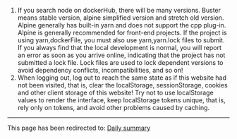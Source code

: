 1. If you search node on dockerHub, there will be many versions. Buster means stable version, alpine simplified version and stretch old version. Alpine generally has built-in yarn and does not support the cpp plug-in. Alpine is generally recommended for front-end projects. If the project is using yarn,dockerFile, you must also use yarn,yarn.lock files to submit. If you always find that the local development is normal, you will report an error as soon as you arrive online, indicating that the project has not submitted a lock file. Lock files are used to lock dependent versions to avoid dependency conflicts, incompatibilities, and so on!
2. When logging out, log out to reach the same state as if this website had not been visited, that is, clear the localStorage, sessionStorage, cookies and other client storage of this website! Try not to use localStorage values to render the interface, keep localStorage tokens unique, that is, rely only on tokens, and avoid other problems caused by caching.
---
This page has been redirected to:
[Daily summary](/blog/随便写点儿？/每日总结)